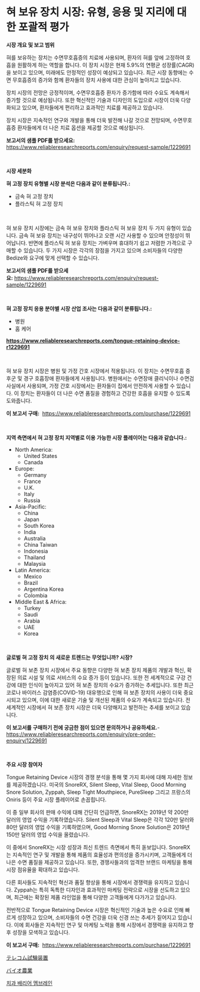 <p><h1>혀 보유 장치 시장: 유형, 응용 및 지리에 대한 포괄적 평가</h1></p><p><strong>시장 개요 및 보고 범위</strong></p>
<p><p>혀를 보유하는 장치는 수면무호흡증의 치료에 사용되며, 환자의 혀를 앞에 고정하여 호흡을 원활하게 하는 역할을 합니다. 이 장치 시장은 현재 5.9%의 연평균 성장률(CAGR)을 보이고 있으며, 미래에도 안정적인 성장이 예상되고 있습니다. 최근 시장 동향에는 수면 무호흡증의 증가와 함께 환자들의 장치 사용에 대한 관심이 높아지고 있습니다.</p><p>장치 시장의 전망은 긍정적이며, 수면무호흡증 환자가 증가함에 따라 수요도 계속해서 증가할 것으로 예상됩니다. 또한 혁신적인 기술과 디자인의 도입으로 시장이 더욱 다양화되고 있으며, 환자들에게 편리하고 효과적인 치료를 제공하고 있습니다.</p><p>장치 시장은 지속적인 연구와 개발을 통해 더욱 발전해 나갈 것으로 전망되며, 수면무호흡증 환자들에게 더 나은 치료 옵션을 제공할 것으로 예상됩니다.</p></p>
<p><strong>보고서의 샘플 PDF를 받으세요:</strong> <a href="https://www.reliableresearchreports.com/enquiry/request-sample/1229691">https://www.reliableresearchreports.com/enquiry/request-sample/1229691</a></p>
<p>&nbsp;</p>
<p><strong>시장 세분화</strong></p>
<p><strong>혀 고정 장치 유형별 시장 분석은 다음과 같이 분류됩니다.:</strong></p>
<p><ul><li>금속 혀 고정 장치</li><li>플라스틱 혀 고정 장치</li></ul></p>
<p>&nbsp;</p>
<p><p>혀 보유 장치 시장에는 금속 혀 보유 장치와 플라스틱 혀 보유 장치 두 가지 유형이 있습니다. 금속 혀 보유 장치는 내구성이 뛰어나고 오랜 시간 사용할 수 있으며 안정성이 뛰어납니다. 반면에 플라스틱 혀 보유 장치는 가벼우며 휴대하기 쉽고 저렴한 가격으로 구매할 수 있습니다. 두 가지 시장은 각각의 장점을 가지고 있으며 소비자들의 다양한 Bedize와 요구에 맞게 선택할 수 있습니다.</p></p>
<p><strong>보고서의 샘플 PDF를 받으세요:</strong>&nbsp;<a href="https://www.reliableresearchreports.com/enquiry/request-sample/1229691">https://www.reliableresearchreports.com/enquiry/request-sample/1229691</a></p>
<p>&nbsp;</p>
<p><strong> 혀 고정 장치 응용 분야별 시장 산업 조사는 다음과 같이 분류됩니다.:</strong></p>
<p><ul><li>병원</li><li>홈 케어</li></ul></p>
<p><strong><a href="https://www.reliableresearchreports.com/tongue-retaining-device-r1229691">https://www.reliableresearchreports.com/tongue-retaining-device-r1229691</a></strong></p>
<p>&nbsp;</p>
<p><p>혀 보유 장치 시장은 병원 및 가정 간호 시장에서 적용됩니다. 이 장치는 수면무호흡 증후군 및 경구 호흡장애 환자들에게 사용됩니다. 병원에서는 수면장애 클리닉이나 수면검사실에서 사용되며, 가정 간호 시장에서는 환자들이 집에서 안전하게 사용할 수 있습니다. 이 장치는 환자들이 더 나은 수면 품질을 경험하고 건강한 호흡을 유지할 수 있도록 도와줍니다.</p></p>
<p><strong>이 보고서 구매:</strong>&nbsp; <a href="https://www.reliableresearchreports.com/purchase/1229691">https://www.reliableresearchreports.com/purchase/1229691</a></p>
<p>&nbsp;</p>
<p><strong>지역 측면에서 혀 고정 장치 지역별로 이용 가능한 시장 플레이어는 다음과 같습니다.:</strong></p>
<p><ul>
    <li>
        North America:
        <ul>
            <li>United States</li>
            <li>Canada</li>
        </ul>
    </li>
    <li>
        Europe:
        <ul>
            <li>Germany</li>
            <li>France</li>
            <li>U.K.</li>
            <li>Italy</li>
            <li>Russia</li>
        </ul>
    </li>
    <li>
        Asia-Pacific:
        <ul>
            <li>China</li>
            <li>Japan</li>
            <li>South Korea</li>
            <li>India</li>
            <li>Australia</li>
            <li>China Taiwan</li>
            <li>Indonesia</li>
            <li>Thailand</li>
            <li>Malaysia</li>
        </ul>
    </li>
    <li>
        Latin America:
        <ul>
            <li>Mexico</li>
            <li>Brazil</li>
            <li>Argentina Korea</li>
            <li>Colombia</li>
        </ul>
    </li>
    <li>
        Middle East & Africa:
        <ul>
            <li>Turkey</li>
            <li>Saudi</li>
            <li>Arabia</li>
            <li>UAE</li>
            <li>Korea</li>
        </ul>
    </li>
    </ul></p>
<p>&nbsp;</p>
<p><strong>글로벌 혀 고정 장치 의 새로운 트렌드는 무엇입니까? 시장?</strong></p>
<p><p>글로벌 혀 보존 장치 시장에서 주요 동향은 다양한 혀 보존 장치 제품의 개발과 혁신, 확장된 의료 시설 및 의료 서비스의 수요 증가 등이 있습니다. 또한 전 세계적으로 구강 건강에 대한 인식이 높아지고 있어 혀 보존 장치의 수요가 증가하는 추세입니다. 또한 최근 코로나 바이러스 감염증(COVID-19) 대유행으로 인해 혀 보존 장치의 사용이 더욱 중요시되고 있으며, 이에 대한 새로운 기술 및 개선된 제품의 수요가 계속되고 있습니다. 전 세계적인 시장에서 혀 보존 장치 시장은 더욱 다양해지고 발전하는 추세를 보이고 있습니다.</p></p>
<p><strong>이 보고서를 구매하기 전에 궁금한 점이 있으면 문의하거나 공유하세요.</strong>- <a href="https://www.reliableresearchreports.com/enquiry/pre-order-enquiry/1229691">https://www.reliableresearchreports.com/enquiry/pre-order-enquiry/1229691</a></p>
<p>&nbsp;</p>
<p><strong>주요 시장 참여자</strong></p>
<p><p>Tongue Retaining Device 시장의 경쟁 분석을 통해 몇 가지 회사에 대해 자세한 정보를 제공하겠습니다. 미국의 SnoreRX, Silent Sleep, Vital Sleep, Good Morning Snore Solution, Zyppah, Sleep Tight Mouthpiece, PureSleep 그리고 프랑스의 Oniris 등이 주요 시장 플레이어로 손꼽힙니다.</p><p>이 중 일부 회사의 판매 수익에 대해 간단히 언급하면, SnoreRX는 2019년 약 200만 달러의 영업 수익을 기록하였습니다. Silent Sleep과 Vital Sleep은 각각 120만 달러와 80만 달러의 영업 수익을 기록하였으며, Good Morning Snore Solution은 2019년 150만 달러의 영업 수익을 올렸습니다.</p><p>이 중에서 SnoreRX는 시장 성장과 최신 트렌드 측면에서 특히 돋보입니다. SnoreRX는 지속적인 연구 및 개발을 통해 제품의 효율성과 편의성을 증가시키며, 고객들에게 더 나은 수면 품질을 제공하고 있습니다. 또한, 경쟁사들과의 엄격한 브랜드 마케팅을 통해 시장 점유율을 확대하고 있습니다.</p><p>다른 회사들도 지속적인 혁신과 품질 향상을 통해 시장에서 경쟁력을 유지하고 있습니다. Zyppah는 특히 독특한 디자인과 효과적인 마케팅 전략으로 시장을 선도하고 있으며, 최근에는 확장된 제품 라인업을 통해 다양한 고객들에게 다가가고 있습니다.</p><p>전반적으로 Tongue Retaining Device 시장은 혁신적인 기술과 높은 수요로 인해 빠르게 성장하고 있으며, 소비자들의 수면 건강을 더욱 신경 쓰는 추세가 짙어지고 있습니다. 이에 회사들은 지속적인 연구 및 마케팅 노력을 통해 시장에서 경쟁력을 유지하고 향후 성장을 모색하고 있습니다.</p></p>
<p><strong>이 보고서 구매:</strong>&nbsp;&nbsp;<a href="https://www.reliableresearchreports.com/purchase/1229691">https://www.reliableresearchreports.com/purchase/1229691</a></p>
<p><p><a href="https://medium.com/@aaronanfotrrd897367/%E9%80%9A%E4%BF%A1%E3%83%86%E3%82%B9%E3%83%88%E6%A9%9F%E5%99%A8%E5%B8%82%E5%A0%B4%E3%81%AE%E3%82%B7%E3%82%A7%E3%82%A2%E3%81%AE%E9%80%B2%E5%8C%96%E3%81%A8%E5%B8%82%E5%A0%B4%E6%88%90%E9%95%B7%E3%83%88%E3%83%AC%E3%83%B3%E3%83%89-2024%E5%B9%B4-2031%E5%B9%B4-f62984cfbc3d">テレコム試験装置</a></p><p><a href="https://medium.com/@levihamilton5801940/%E3%83%90%E3%82%A4%E3%82%AA%E3%82%A2%E3%82%B0%E3%83%AA%E3%82%AB%E3%83%AB%E3%83%81%E3%83%A3%E3%83%BC%E5%B8%82%E5%A0%B4%E3%81%AF-%E3%82%B7%E3%82%A7%E3%82%A2-%E3%82%B5%E3%82%A4%E3%82%BA-2031%E5%B9%B4%E3%81%BE%E3%81%A7%E3%81%AE%E4%BA%88%E6%B8%AC%E3%81%AB%E7%84%A6%E7%82%B9%E3%82%92%E5%BD%93%E3%81%A6%E3%81%A6%E3%81%84%E3%81%BE%E3%81%99-248feece60fc">バイオ農業</a></p><p><a href="https://github.com/fernandotryO5lson96765/Market-Research-Report-List-1/blob/main/382469629258.md">치과 배리어 멤브레인</a></p></p>